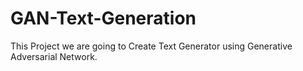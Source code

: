 # GAN-Text-Generation
This Project we are going to Create Text Generator using Generative Adversarial Network.
